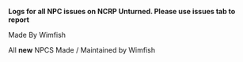 **Logs for all NPC issues on NCRP Unturned. Please use issues tab to report**

Made By Wimfish 

All **new** NPCS Made / Maintained by Wimfish
